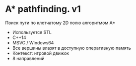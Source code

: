 # A* pathfinding. v1
Поиск пути по клетчатому 2D полю алгоритмом А*

* Используется STL
* C++14
* MSVC / Windows64
* Все вершины влазят в доступную оперативную память
* Контекст: игровой движок
* 8 направлений
